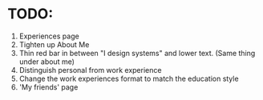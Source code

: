 # TODO:

1. Experiences page
2. Tighten up About Me
3. Thin red bar in between "I design systems" and lower text. (Same thing under about me)
4. Distinguish personal from work experience
5. Change the work experiences format to match the education style
6. 'My friends' page


